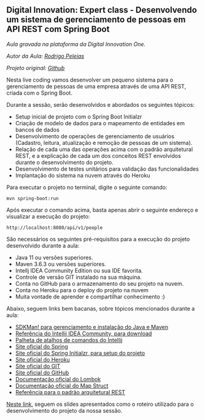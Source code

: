 <h2>Digital Innovation: Expert class - Desenvolvendo um sistema de gerenciamento de pessoas em API REST com Spring Boot</h2>

*Aula gravada na plataforma da Digital Innovation One.*

*Autor da Aula: [Rodrigo Peleias](https://github.com/rpeleias)*

*Projeto original: [Github](https://github.com/rpeleias/personapi_digital_innovation_one)*

Nesta live coding vamos desenvolver um pequeno sistema para o gerenciamento de pessoas de uma empresa através de uma API REST, criada com o Spring Boot.

Durante a sessão, serão desenvolvidos e abordados os seguintes tópicos:

* Setup inicial de projeto com o Spring Boot Initialzr 
* Criação de modelo de dados para o mapeamento de entidades em bancos de dados
* Desenvolvimento de operações de gerenciamento de usuários (Cadastro, leitura, atualização e remoção de pessoas de um sistema).
* Relação de cada uma das operações acima com o padrão arquitetural REST, e a explicação de cada um dos conceitos REST envolvidos durante o desenvolvimento do projeto.
* Desenvolvimento de testes unitários para validação das funcionalidades
* Implantação do sistema na nuvem através do Heroku

Para executar o projeto no terminal, digite o seguinte comando:

```shell script
mvn spring-boot:run 
```

Após executar o comando acima, basta apenas abrir o seguinte endereço e visualizar a execução do projeto:

```
http://localhost:8080/api/v1/people
```


São necessários os seguintes pré-requisitos para a execução do projeto desenvolvido durante a aula:

* Java 11 ou versões superiores.
* Maven 3.6.3 ou versões superiores.
* Intellj IDEA Community Edition ou sua IDE favorita.
* Controle de versão GIT instalado na sua máquina.
* Conta no GitHub para o armazenamento do seu projeto na nuvem.
* Conta no Heroku para o deploy do projeto na nuvem
* Muita vontade de aprender e compartilhar conhecimento :)

Abaixo, seguem links bem bacanas, sobre tópicos mencionados durante a aula:

* [SDKMan! para gerenciamento e instalação do Java e Maven](https://sdkman.io/)
* [Referência do Intellij IDEA Community, para download](https://www.jetbrains.com/idea/download)
* [Palheta de atalhos de comandos do Intellij](https://resources.jetbrains.com/storage/products/intellij-idea/docs/IntelliJIDEA_ReferenceCard.pdf)
* [Site oficial do Spring](https://spring.io/)
* [Site oficial do Spring Initialzr, para setup do projeto](https://start.spring.io/)
* [Site oficial do Heroku](https://www.heroku.com/)
* [Site oficial do GIT](https://git-scm.com/)
* [Site oficial do GitHub](http://github.com/)
* [Documentação oficial do Lombok](https://projectlombok.org/)
* [Documentação oficial do Map Struct](https://mapstruct.org/)
* [Referência para o padrão arquitetural REST](https://restfulapi.net/)

[Neste link](https://drive.google.com/file/d/1crVPOVl6ok2HeYjh3fjQuGQn2lDZVHrn/view?usp=sharing), seguem os slides apresentados como o roteiro utilizado para o desenvolvimento do projeto da nossa sessão.



